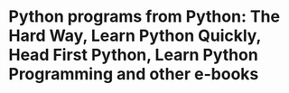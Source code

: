 # Python programs from Python: The Hard Way, Learn Python Quickly, Head First Python, Learn Python Programming and other e-books

